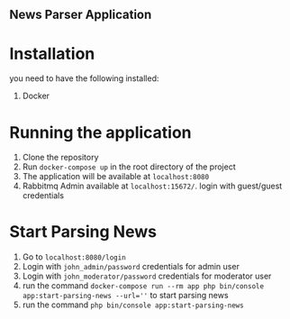 ## News Parser Application

# Installation
you need to have the following installed:
1. Docker

# Running the application
1. Clone the repository
2. Run `docker-compose up` in the root directory of the project
3. The application will be available at `localhost:8080`
4. Rabbitmq Admin available at `localhost:15672/`. login with guest/guest credentials

# Start Parsing News
1. Go to `localhost:8080/login`
2. Login with `john_admin/password` credentials for admin user
3. Login with `john_moderator/password` credentials for moderator user
4. run the command `docker-compose run --rm app php bin/console app:start-parsing-news --url=''` to start parsing news
5. run the command `php bin/console app:start-parsing-news
   `